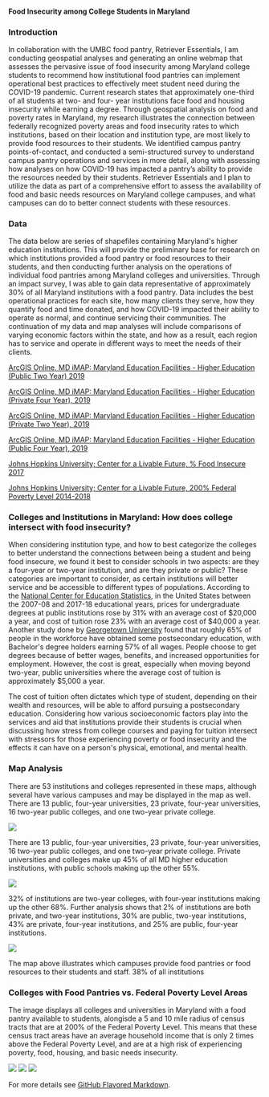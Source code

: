 #### Food Insecurity among College Students in Maryland

### **Introduction** 
 
  In collaboration with the UMBC food pantry, Retriever Essentials, I am conducting geospatial analyses and generating an online webmap that assesses the pervasive issue of food insecurity among Maryland college students to recommend how institutional food pantries can implement operational best practices to effectively meet student need during the COVID-19 pandemic. Current research states that approximately one-third of all students at two- and four- year institutions face food and housing insecurity while earning a degree. Through geospatial analysis on food and poverty rates in Maryland, my research illustrates the connection between federally recognized poverty areas and food insecurity rates to which institutions, based on their location and institution type, are most likely to provide food resources to their students. We identified campus pantry points-of-contact, and conducted a semi-structured survey to understand campus pantry operations and services in more detail, along with assessing how analyses on how COVID-19 has impacted a pantry’s ability to provide the resources needed by their students. Retriever Essentials and I plan to utilize the data as part of a comprehensive effort to assess the availability of food and basic needs resources on Maryland college campuses, and what campuses can do to better connect students with these resources.

### Data 

  The data below are series of shapefiles containing Maryland's higher education institutions. This will provide the preliminary base for research on which institutions provided a food pantry or food resources to their students, and then conducting further analysis on the operations of individual food pantries among Maryland colleges and universities. Through an impact survey, I was able to gain data representative of approximately 30% of all Maryland institutions with a food pantry. Data includes the best operational practices for each site, how many clients they serve, how they quantify food and time donated, and how COVID-19 impacted their ability to operate as normal, and continue servicing their communities. The continuation of my data and map analyses will include comparisons of varying economic factors within the state, and how as a result, each region has to service and operate in different ways to meet the needs of their clients.

[ArcGIS Online, MD iMAP: Maryland Education Facilities - Higher Education (Public Two Year) 2019](https://opendata.maryland.gov/Education/MD-iMAP-Maryland-Education-Facilities-Higher-Educa/bwdz-rgcj)

[ArcGIS Online, MD iMAP: Maryland Education Facilities - Higher Education (Private Four Year), 2019](https://opendata.maryland.gov/Education/MD-iMAP-Maryland-Education-Facilities-Higher-Educa/ejcy-gama)

[ArcGIS Online, MD iMAP: Maryland Education Facilities - Higher Education (Private Two Year), 2019](https://opendata.maryland.gov/Education/MD-iMAP-Maryland-Education-Facilities-Higher-Educa/hhju-9ctd)

[ArcGIS Online, MD iMAP: Maryland Education Facilities - Higher Education (Public Four Year), 2019](https://opendata.maryland.gov/Education/MD-iMAP-Maryland-Education-Facilities-Higher-Educa/p733-7wzs)

[Johns Hopkins University; Center for a Livable Future, % Food Insecure 2017](https://data-clf.hub.arcgis.com/datasets/1d070188731c4e1eba4eb486619edfd1_449?geometry=-80.757%2C37.310%2C-73.780%2C40.306)

[Johns Hopkins University; Center for a Livable Future, 200% Federal Poverty Level 2014-2018](https://data-clf.hub.arcgis.com/datasets/16cf6aa531bf46f79384da68b56b7175_457?geometry=-80.767%2C37.331%2C-73.791%2C40.325)

### Colleges and Institutions in Maryland: How does college intersect with food insecurity?
  When considering institution type, and how to best categorize the colleges to better understand the connections between being a student and being food insecure, we found it best to consider schools in two aspects: are they a four-year or two-year institution, and are they private or public? These categories are important to consider, as certain institutions will better service and be accessible to different types of populations. According to the [National Center for Education Statistics](https://nces.ed.gov/fastfacts/display.asp?id=76), in the United States between the 2007-08 and 2017-18 educational years, prices for undergraduate degrees at public institutions rose by 31% with an average cost of $20,000 a year, and cost of tuition rose 23% with an average cost of $40,000 a year. Another study done by [Georgetown University](https://cew.georgetown.edu/cew-reports/americas-divided-recovery/) found that roughly 65% of people in the workforce have obtained some postsecondary education, with Bachelor's degree holders earning 57% of all wages. People choose to get degrees because of better wages, benefits, and increased opportunities for employment. However, the cost is great, especially when moving beyond two-year, public universities where the average cost of tuition is approximately $5,000 a year. 
  
  The cost of tuition often dictates which type of student, depending on their wealth and resources, will be able to afford pursuing a postsecondary education. Considering how various socioeconomic factors play into the services and aid that institutions provide their students is crucial when discussing how stress from college courses and paying for tuition intersect with stressors for those experiencing poverty or food insecurity and the effects it can have on a person's physical, emotional, and mental health.   
 
 ### Map Analysis 
 There are 53 institutions and colleges represented in these maps, although several have various campuses and may be displayed in the map as well. There are 13 public, four-year universities, 23 private, four-year universities, 16 two-year public colleges, and one two-year private college.

<img src="images/publicvprivate.png"/>

 There are 13 public, four-year universities, 23 private, four-year universities, 16 two-year public colleges, and one two-year private college. Private universities and colleges make up 45% of all MD higher education institutions, with public schools making up the other 55%. 

<img src="images/2yearv4yearupdated.png"/>

  32% of institutions are two-year colleges, with four-year institutions making up the other 68%. Further analysis shows that 2% of institutions are both private, and two-year institutions, 30% are public, two-year institutions, 43% are private, four-year institutions, and 25% are public, four-year institutions. 

<img src="images/foodpantrymap.png"/>

  The map above illustrates which campuses provide food pantries or food resources to their students and staff. 38% of all institutions 


### Colleges with Food Pantries vs. Federal Poverty Level Areas

The image displays all colleges and universities in Maryland with a food pantry available to students, alongisde a 5 and 10 mile radius of census tracts that are at 200% of the Federal Poverty Level. This means that these census tract areas have an average household income that is only 2 times above the Federal Poverty Level, and are at a high risk of experiencing poverty, food, housing, and basic needs insecurity. 

<img src="images/federalpovertylevels.png"/>

<img src="images/food_insecure.png"/>

<img src="images/qgis2web_2021_03_24-16_54_41_166177/index.html"/>










For more details see [GitHub Flavored Markdown](https://guides.github.com/features/mastering-markdown/).
